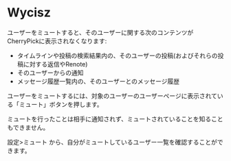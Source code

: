 # Wycisz

ユーザーをミュートすると、そのユーザーに関する次のコンテンツがCherryPickに表示されなくなります:

* タイムラインや投稿の検索結果内の、そのユーザーの投稿(およびそれらの投稿に対する返信やRenote)
* そのユーザーからの通知
* メッセージ履歴一覧内の、そのユーザーとのメッセージ履歴

ユーザーをミュートするには、対象のユーザーのユーザーページに表示されている「ミュート」ボタンを押します。

ミュートを行ったことは相手に通知されず、ミュートされていることを知ることもできません。

設定>ミュート から、自分がミュートしているユーザー一覧を確認することができます。
